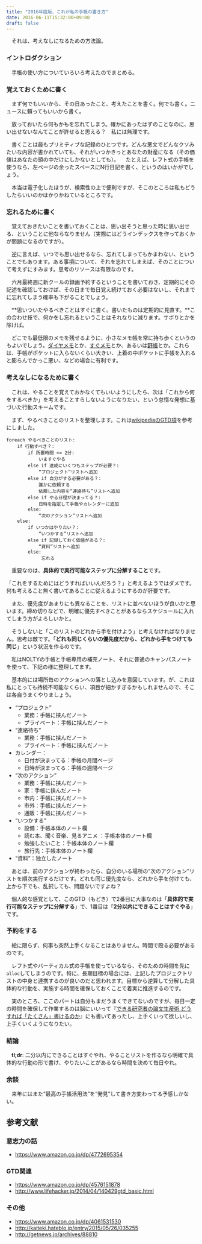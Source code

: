 ```yaml
---
title: "2016年度版、これが私の手帳の書き方"
date: 2016-06-11T15:32:00+09:00
draft: false
---
```


　それは、考えなしになるための方法論。

### イントロダクション

　手帳の使い方についていろいろ考えたのでまとめる。

### 覚えておくために書く

　まず何でもいいから、その日あったこと、考えたことを書く。何でも書く。ニュースに頼ってもいいから書く。

　放っておいたら何もかもを忘れてしまう。確かにあったはずのことなのに、思い出せないなんてことが許せると思える？　私には無理です。

　書くことは最もプリミティブな記録のひとつです。どんな悪文でどんなクソみたいな内容が書かれていても、それがいつかきっとあなたの財産になる（その価値はあなたの頭の中だけにしかないとしても）。
　たとえば、レフト式の手帳を使うなら、左ページの余ったスペースにN行日記を書く、というのはいかがでしょう。

　本当は電子化したほうが、検索性の上で便利ですが、そこのところは私もどうしたらいいのかはかりかねているところです。

### 忘れるために書く

　覚えておきたいことを書いておくことは、思い出そうと思った時に思い出せる、ということに他ならなりません（実際にはどうインデックスを作っておくかが問題になるのですが）。

　逆に言えば、いつでも思い出せるなら、忘れてしまってもかまわない、ということでもあります。ある事項について、それを忘れてしまえば、そのことについて考えずにすみます。思考のリソースは有限なのです。

　六月最終週に新クールの録画予約するということを書いておき、定期的にその記述を確認しておけば、その日まで毎日覚え続けておく必要はないし、それまでに忘れてしまう確率も下がることでしょう。

　**思いついたやるべきことはすぐに書く。書いたものは定期的に見直す。**この合わせ技で、何かをし忘れるということはそれなりに減ります。サボりとかを除けば。

　どこでも最低限のメモを残せるように、小さなメモ帳を常に持ち歩くというのもよいでしょう。[ダイヤメモ](http://www.diamond-memo.com/)とか、[すぐメモ](https://shop.daigo.co.jp/item/note/3212/)とか、あるいは[野帳](http://www.kokuyo-st.co.jp/stationery/fieldnote/)とか。これらは、手帳がポケットに入らないくらい大きい、上着の中ポケットに手帳を入れると膨らんでかっこ悪い、などの場合に有利です。

### 考えなしになるために書く

　これは、やることを覚えておかなくてもいいようにしたら、次は「これから何をするべきか」を考えることすらしないようになりたい、という怠惰な発想に基づいた行動スキームです。

　まず、やるべきことのリストを整理します。これは[wikipediaのGTD項](https://ja.wikipedia.org/wiki/Getting_Things_Done)を参考にしました。

    foreach やるべきことのリスト:
        if 行動すべき？:
            if 所要時間 <= 2分:
                いますぐやる
            else if 達成にいくつもステップが必要？: 
                “プロジェクト”リストへ追加
            else if 自分がする必要がある？:
                誰かに依頼する
                依頼した内容を“連絡待ち”リストへ追加
            else if やる日程が決まってる？:
                日時を指定して手帳やカレンダーに追加
            else:
                “次のアクション”リストへ追加
        else:
            if いつかはやりたい？:
                “いつかする”リストへ追加
            else if 記録しておく価値がある？:
                “資料”リストへ追加
            else: 
                 忘れる

　重要なのは、**具体的で実行可能なステップに分解すること**です。

「これをするためにはどうすればいいんだろう？」と考えるようではダメです。何も考えること無く書いてあることに従えるようにするのが肝要です。

　また、優先度があまりにも異なることを、リストに並べないほうが良いかと思います。締め切りなどで、明確に優先すべきことがあるならスケジュールに入れてしまう方がよろしいかと。

　そうしないと「このリストのどれから手を付けよう」と考えなければなりません。思考は敵です。「**どれも同じくらいの優先度だから、どれから手をつけても同じ**」という状況を作るのです。

　私はNOLTYの手帳と手帳専用の補充ノート、それに普通のキャンパスノートを使って、下記の様に整理してます。

　基本的には場所毎のアクションへの落とし込みを意図しています。が、これは私にとっても持続不可能なくらい、項目が細かすぎるかもしれませんので、そこは各自うまくやりましょう。

+ “プロジェクト”
    + 業務：手帳に挟んだノート
    + プライベート：手帳に挟んだノート
+ “連絡待ち”
    + 業務：手帳に挟んだノート
    + プライベート：手帳に挟んだノート
+ カレンダー：
    + 日付が決まってる：手帳の月間ページ
    + 日時が決まってる：手帳の週間ページ
+ “次のアクション”
    + 業務：手帳に挟んだノート
    + 家：手帳に挟んだノート
    + 市内：手帳に挟んだノート
    + 市外：手帳に挟んだノート
    + 通販：手帳に挟んだノート
+ “いつかする”
    + 設備：手帳本体のノート欄
    + 読む本、聞く音楽、見るアニメ ：手帳本体のノート欄
    + 勉強したいこと：手帳本体のノート欄
    + 旅行先：手帳本体のノート欄
+ “資料”：独立したノート

　あとは、前のアクションが終わったら、自分のいる場所の“次のアクション”リストを順次実行するだけです。どれも同じ優先度なら、どれから手を付けても、上から下でも、乱択しても、問題ないですよね？

　個人的な感覚として、このGTD（もどき）で2番目に大事なのは「**具体的で実行可能なステップに分解する**」で、1番目は「**2分以内にできることはすぐやる**」です。


### 予約をする
<!-- 
> だから　叶えたい願いには　順番をつけて並べておこう心に
> そう 未来のまた未来 ずっと続いてく想い出たちに
> いまから予約を
> いれておかなくちゃダメだよー！ イェイ！
> 
> [I wish ～ときめきの魔法～ - 天使真央(内田真礼)＆天使恵(宮本侑芽）](http://www.uta-net.com/movie/142415/)

と天使姉妹も歌っております。並べるのは心ではなく手帳にですが。
-->

　絵に限らず、何事も突然上手くなることはありません。時間で殴る必要があるのです。

　レフト式やバーティカル式の手帳を使っているなら、そのための時間を先に`alloc`してしまうのです。特に、長期目標の場合には、上記したプロジェクトリストの中身と連携するのが良いのだと思われます。目標から逆算して分解した具体的な行動を、実施する時間を確保しておくことで着実に推進するのです。

　実のところ、ここのパートは自分もまだうまくできてないのですが、毎日一定の時間を確保して作業するのは脳にいいって『[できる研究者の論文生産術 どうすれば「たくさん」書けるのか](https://www.amazon.co.jp/dp/4061531530)』にも書いてあったし、上手くいって欲しいし、上手くいくようになりたい。

### 結論

　**tl;dr**: 二分以内にできることはすぐやれ、やることリストを作るなら明確で具体的な行動の形で書け、やりたいことがあるなら時間を決めて毎日やれ。

### 余談

　来年にはまた“最高の手帳活用法”を“発見”して書き方変わってる予感しかない。


## 参考文献

### 意志力の話

- https://www.amazon.co.jp/dp/4772695354

### GTD関連

- https://www.amazon.co.jp/dp/4576151878
- http://www.lifehacker.jp/2014/04/140429gtd_basic.html

### その他

- https://www.amazon.co.jp/dp/4061531530
- http://kaiteki.hateblo.jp/entry/2015/05/26/035255
- http://getnews.jp/archives/88810